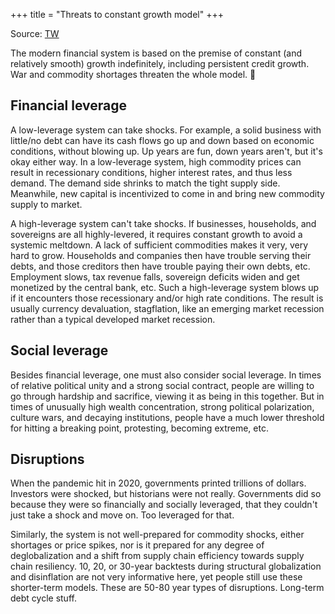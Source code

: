 +++
title = "Threats to constant growth model"
+++

Source: [TW](https://rattibha.com/thread/1507391873379454981?lang=en)

The modern financial system is based on the premise of constant (and relatively smooth) growth indefinitely, including persistent credit growth. War and commodity shortages threaten the whole model. 🧵

## Financial leverage
A low-leverage system can take shocks. For example, a solid business with little/no debt can have its cash flows go up and down based on economic conditions, without blowing up. Up years are fun, down years aren't, but it's okay either way. In a low-leverage system, high commodity prices can result in recessionary conditions, higher interest rates, and thus less demand. The demand side shrinks to match the tight supply side. Meanwhile, new capital is incentivized to come in and bring new commodity supply to market.

A high-leverage system can't take shocks. If businesses, households, and sovereigns are all highly-levered, it requires constant growth to avoid a systemic meltdown. A lack of sufficient commodities makes it very, very hard to grow. Households and companies then have trouble serving their debts, and those creditors then have trouble paying their own debts, etc. Employment slows, tax revenue falls, sovereign deficits widen and get monetized by the central bank, etc. Such a high-leverage system blows up if it encounters those recessionary and/or high rate conditions. The result is usually currency devaluation, stagflation, like an emerging market recession rather than a typical developed market recession.

## Social leverage
Besides financial leverage, one must also consider social leverage. In times of relative political unity and a strong social contract, people are willing to go through hardship and sacrifice, viewing it as being in this together. But in times of unusually high wealth concentration, strong political polarization, culture wars, and decaying institutions, people have a much lower threshold for hitting a breaking point, protesting, becoming extreme, etc.

## Disruptions
When the pandemic hit in 2020, governments printed trillions of dollars. Investors were shocked, but historians were not really. Governments did so because they were so financially and socially leveraged, that they couldn't just take a shock and move on. Too leveraged for that.

Similarly, the system is not well-prepared for commodity shocks, either shortages or price spikes, nor is it prepared for any degree of deglobalization and a shift from supply chain efficiency towards supply chain resiliency. 10, 20, or 30-year backtests during structural globalization and disinflation are not very informative here, yet people still use these shorter-term models. These are 50-80 year types of disruptions. Long-term debt cycle stuff.